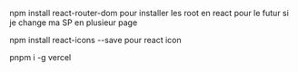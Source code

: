npm install react-router-dom pour installer les root en react pour le futur si je change ma SP en plusieur page

npm install react-icons --save pour react icon

pnpm i -g vercel